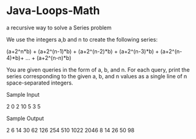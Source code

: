 # Java-Loops-Math
a recursive way to solve a Series problem


We use the integers a,b and n to create the following series:

(a+2^n*b) + (a+2^(n-1)*b) + (a+2^(n-2)*b) + (a+2^(n-3)*b) + (a+2^(n-4)*b)+ ... + (a+2^(n-n)*b) 

You are given  queries in the form of a, b, and n. For each query, 
print the series corresponding to the given a, b, and n values as a single line of n space-separated integers.


Sample Input

2
0 2 10
5 3 5



Sample Output

2 6 14 30 62 126 254 510 1022 2046
8 14 26 50 98
